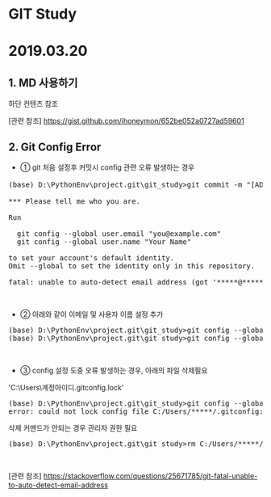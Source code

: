 GIT Study
=========

# 2019.03.20

## 1. MD 사용하기
하단 컨텐츠 참조  

[관련 참조]  <https://gist.github.com/ihoneymon/652be052a0727ad59601>  

## 2. Git Config Error
- ① git 처음 설정후 커밋시 config 관련 오류 발생하는 경우  

<pre>
(base) D:\PythonEnv\project.git\git_study>git commit -m "[ADD] 첫번째 파일 추가 'README.md'"

*** Please tell me who you are.

Run

  git config --global user.email "you@example.com"
  git config --global user.name "Your Name"

to set your account's default identity.
Omit --global to set the identity only in this repository.

fatal: unable to auto-detect email address (got '*****@*****-HP.(none)')
</pre><br>

- ② 아래와 같이 이메일 및 사용자 이름 설정 추가

<pre>
(base) D:\PythonEnv\project.git\git_study>git config --global user.email "******@gmail.com"
(base) D:\PythonEnv\project.git\git_study>git config --global user.name "****"
</pre><br>

- ③ config 설정 도중 오류 발생하는 경우, 아래의 파일 삭제필요

'C:\Users\계정아이디\.gitconfig.lock'
<pre>
(base) D:\PythonEnv\project.git\git_study>git config --global user.email "*******@gmail.com"
error: could not lock config file C:/Users/*****/.gitconfig: File exists	
</pre>

삭제 커맨드가 안되는 경우 관리자 권한 필요
<pre>
(base) D:\PythonEnv\project.git\git_study>rm C:/Users/*****/.gitconfig.lock
</pre><br>

[관련 참조] <https://stackoverflow.com/questions/25671785/git-fatal-unable-to-auto-detect-email-address>
